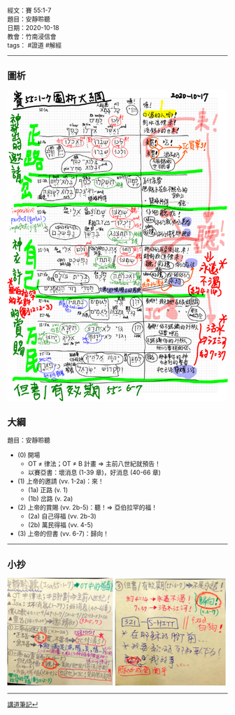 經文：賽 55:1-7  
題目：安靜聆聽  
日期：2020-10-18  
教會：竹南浸信會  
tags： #證道  #解經  

---
## 圖析
![](images/2020-10-18-Isa.55.1-7.png)


## 大綱
題目：安靜聆聽
- (0) 開場
	- OT ≠ 律法；OT ≠ B 計畫 ⇒ 主前八世紀就預告！
	- 以賽亞書：壞消息 (1-39 章)，好消息 (40-66 章)
- (1) 上帝的邀請 (vv. 1-2a)：來！
	- (1a) 正路 (v. 1)
	- (1b) 岔路 (v. 2a)
- (2) 上帝的賞賜 (vv. 2b-5)：聽！⇒ 亞伯拉罕的福！
	- (2a) 自己得福 (vv. 2b-3)
	- (2b) 萬民得福 (vv. 4-5)
- (3) 上帝的但書 (vv. 6-7)：歸向！

---
## 小抄
![](images/2020-10-18-Isa.55.1–7小抄.jpg)


---


[講道筆記↵](README.md)
